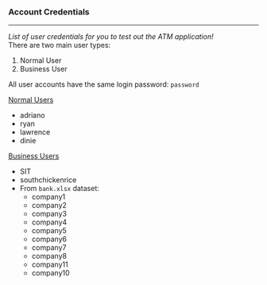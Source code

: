 ### Account Credentials
---
*List of user credentials for you to test out the ATM application!*<br>
There are two main user types:
1. Normal User
2. Business User

All user accounts have the same login password: `password` <br>

<u>Normal Users</u>
- adriano
- ryan
- lawrence
- dinie

<u>Business Users</u>
- SIT
- southchickenrice
- From `bank.xlsx` dataset:
    - company1
    - company2
    - company3
    - company4
    - company5
    - company6
    - company7
    - company8
    - company11
    - company10